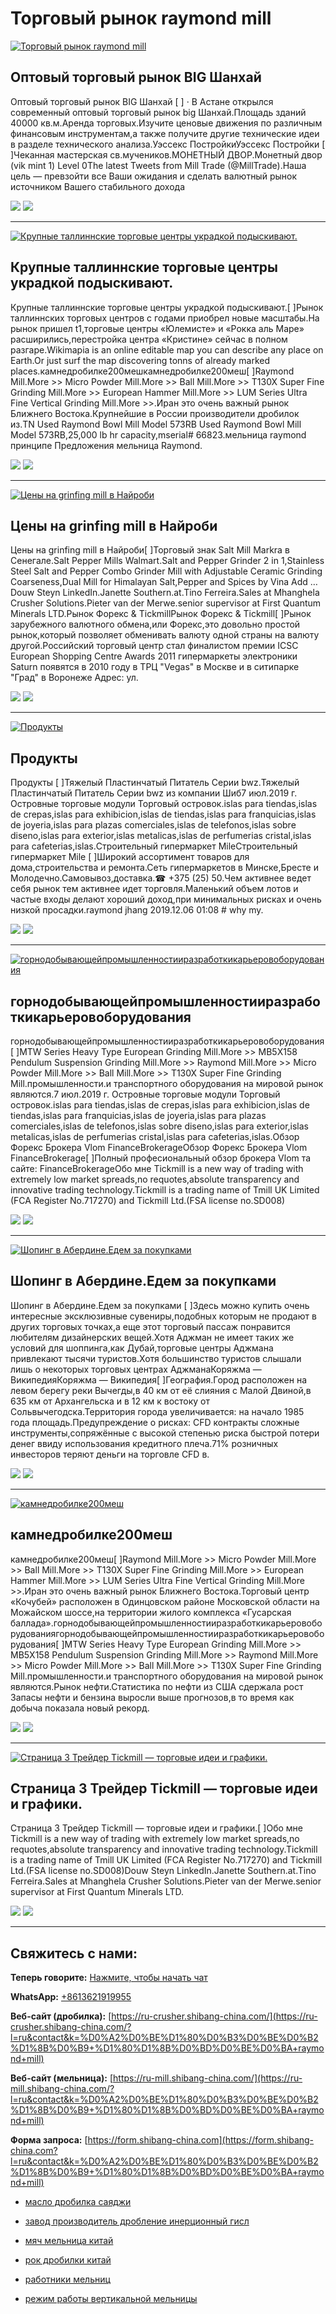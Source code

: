 # Торговый рынок raymond mill

<a href="https://swt.shibang-china.com/?l=ru&img&k=%D0%A2%D0%BE%D1%80%D0%B3%D0%BE%D0%B2%D1%8B%D0%B9+%D1%80%D1%8B%D0%BD%D0%BE%D0%BA+raymond+mill" target="_blank">![Торговый рынок raymond mill](http://static.shibang-china.com/all-800x300/235.jpg)</a>

## Оптовый торговый рынок BIG Шанхай
Оптовый торговый рынок BIG Шанхай [ ]&nbsp;&#0183;&#32;В Астане открылся современный оптовый торговый рынок big Шанхай.Площадь зданий 40000 кв.м.Аренда торговых.Изучите ценовые движения по различным финансовым инструментам,а также получите другие технические идеи в разделе технического анализа.Уэссекс ПостройкиУэссекс Постройки [ ]Чеканная мастерская св.мучеников.МОНЕТНЫЙ ДВОР.Монетный двор (vik mint 1) Level 0The latest Tweets from Mill Trade (@MillTrade).Наша цель — превзойти все Ваши ожидания и сделать валютный рынок источником Вашего стабильного дохода


<a href="https://whatsapp.shibangsoft.com/WhatsApp.php" target="_blank" title="WhatsApp">![](http://static.shibang-china.com/icon/whatsapp.png)</a> <a href="https://swt.shibang-china.com/?l=ru&icon&k=%D0%A2%D0%BE%D1%80%D0%B3%D0%BE%D0%B2%D1%8B%D0%B9+%D1%80%D1%8B%D0%BD%D0%BE%D0%BA+raymond+mill" target="_blank">![](http://static.shibang-china.com/icon/chat-ru.png)</a>

---

<a href="https://swt.shibang-china.com/?l=ru&img&k=%D0%A2%D0%BE%D1%80%D0%B3%D0%BE%D0%B2%D1%8B%D0%B9+%D1%80%D1%8B%D0%BD%D0%BE%D0%BA+raymond+mill" target="_blank">![Крупные таллиннские торговые центры украдкой подыскивают.](http://static.shibang-china.com/all-800x300/698.jpg)</a>

## Крупные таллиннские торговые центры украдкой подыскивают.
Крупные таллиннские торговые центры украдкой подыскивают.[ ]Рынок таллиннских торговых центров с годами приобрел новые масштабы.На рынок пришел t1,торговые центры &#171;Юлемисте&#187; и &#171;Рокка аль Маре&#187; расширились,перестройка центра &#171;Кристине&#187; сейчас в полном разгаре.Wikimapia is an online editable map you can describe any place on Earth.Or just surf the map discovering tonns of already marked places.камнедробилке200мешкамнедробилке200меш[ ]Raymond Mill.More &gt;&gt; Micro Powder Mill.More &gt;&gt; Ball Mill.More &gt;&gt; T130X Super Fine Grinding Mill.More &gt;&gt; European Hammer Mill.More &gt;&gt; LUM Series Ultra Fine Vertical Grinding Mill.More &gt;&gt;.Иран это очень важный рынок Ближнего Востока.Крупнейшие в России производители дробилок из.TN Used Raymond Bowl Mill Model 573RB Used Raymond Bowl Mill Model 573RB,25,000 lb hr capacity,mserial# 66823.мельница raymond принципе Предложения мельница Raymond.


<a href="https://whatsapp.shibangsoft.com/WhatsApp.php" target="_blank" title="WhatsApp">![](http://static.shibang-china.com/icon/whatsapp.png)</a> <a href="https://swt.shibang-china.com/?l=ru&icon&k=%D0%A2%D0%BE%D1%80%D0%B3%D0%BE%D0%B2%D1%8B%D0%B9+%D1%80%D1%8B%D0%BD%D0%BE%D0%BA+raymond+mill" target="_blank">![](http://static.shibang-china.com/icon/chat-ru.png)</a>

---

<a href="https://swt.shibang-china.com/?l=ru&img&k=%D0%A2%D0%BE%D1%80%D0%B3%D0%BE%D0%B2%D1%8B%D0%B9+%D1%80%D1%8B%D0%BD%D0%BE%D0%BA+raymond+mill" target="_blank">![Цены на grinfing mill в Найроби](http://static.shibang-china.com/all-800x300/178.jpg)</a>

## Цены на grinfing mill в Найроби
Цены на grinfing mill в Найроби[ ]Торговый знак Salt Mill Markra в Сенегале.Salt Pepper Mills Walmart.Salt and Pepper Grinder 2 in 1,Stainless Steel Salt and Pepper Combo Grinder Mill with Adjustable Ceramic Grinding Coarseness,Dual Mill for Himalayan Salt,Pepper and Spices by Vina Add …Douw Steyn LinkedIn.Janette Southern.at.Tino Ferreira.Sales at Mhanghela Crusher Solutions.Pieter van der Merwe.senior supervisor at First Quantum Minerals LTD.Рынок Форекс &amp; TickmillРынок Форекс &amp; Tickmill[ ]Рынок зарубежного валютного обмена,или Форекс,это довольно простой рынок,который позволяет обменивать валюту одной страны на валюту другой.Российский торговый центр стал финалистом премии ICSC European Shopping Centre Awards 2011 гипермаркеты электроники Saturn появятся в 2010 году в ТРЦ &quot;Vegas&quot; в Москве и в ситипарке &quot;Град&quot; в Воронеже Адрес: ул.


<a href="https://whatsapp.shibangsoft.com/WhatsApp.php" target="_blank" title="WhatsApp">![](http://static.shibang-china.com/icon/whatsapp.png)</a> <a href="https://swt.shibang-china.com/?l=ru&icon&k=%D0%A2%D0%BE%D1%80%D0%B3%D0%BE%D0%B2%D1%8B%D0%B9+%D1%80%D1%8B%D0%BD%D0%BE%D0%BA+raymond+mill" target="_blank">![](http://static.shibang-china.com/icon/chat-ru.png)</a>

---

<a href="https://swt.shibang-china.com/?l=ru&img&k=%D0%A2%D0%BE%D1%80%D0%B3%D0%BE%D0%B2%D1%8B%D0%B9+%D1%80%D1%8B%D0%BD%D0%BE%D0%BA+raymond+mill" target="_blank">![Продукты](http://static.shibang-china.com/all-800x300/345.jpg)</a>

## Продукты
Продукты [ ]Тяжелый Пластинчатый Питатель Серии bwz.Тяжелый Пластинчатый Питатель Серии bwz из компании Шиб7 июл.2019 г. Островные торговые модули Торговый островок.islas para tiendas,islas de crepas,islas para exhibicion,islas de tiendas,islas para franquicias,islas de joyeria,islas para plazas comerciales,islas de telefonos,islas sobre diseno,islas para exterior,islas metalicas,islas de perfumerias cristal,islas para cafeterias,islas.Строительный гипермаркет MileСтроительный гипермаркет Mile [ ]Широкий ассортимент товаров для дома,строительства и ремонта.Сеть гипермаркетов в Минске,Бресте и Молодечно.Самовывоз,доставка.☎ +375 (25) 50.Чем активнее ведет себя рынок тем активнее идет торговля.Маленький объем лотов и частые входы делают хороший доход,при минимальных рисках и очень низкой просадки.raymond jhang 2019.12.06 01:08 # why my.


<a href="https://whatsapp.shibangsoft.com/WhatsApp.php" target="_blank" title="WhatsApp">![](http://static.shibang-china.com/icon/whatsapp.png)</a> <a href="https://swt.shibang-china.com/?l=ru&icon&k=%D0%A2%D0%BE%D1%80%D0%B3%D0%BE%D0%B2%D1%8B%D0%B9+%D1%80%D1%8B%D0%BD%D0%BE%D0%BA+raymond+mill" target="_blank">![](http://static.shibang-china.com/icon/chat-ru.png)</a>

---

<a href="https://swt.shibang-china.com/?l=ru&img&k=%D0%A2%D0%BE%D1%80%D0%B3%D0%BE%D0%B2%D1%8B%D0%B9+%D1%80%D1%8B%D0%BD%D0%BE%D0%BA+raymond+mill" target="_blank">![горнодобывающейпромышленностииразработкикарьеровоборудования](http://static.shibang-china.com/all-800x300/992.jpg)</a>

## горнодобывающейпромышленностииразработкикарьеровоборудования
горнодобывающейпромышленностииразработкикарьеровоборудования[ ]MTW Series Heavy Type European Grinding Mill.More &gt;&gt; MB5X158 Pendulum Suspension Grinding Mill.More &gt;&gt; Raymond Mill.More &gt;&gt; Micro Powder Mill.More &gt;&gt; Ball Mill.More &gt;&gt; T130X Super Fine Grinding Mill.промышленности.и транспортного оборудования на мировой рынок являются.7 июл.2019 г. Островные торговые модули Торговый островок.islas para tiendas,islas de crepas,islas para exhibicion,islas de tiendas,islas para franquicias,islas de joyeria,islas para plazas comerciales,islas de telefonos,islas sobre diseno,islas para exterior,islas metalicas,islas de perfumerias cristal,islas para cafeterias,islas.Обзор Форекс Брокера Vlom FinanceBrokerageОбзор Форекс Брокера Vlom FinanceBrokerage[ ]Полный професиональный обзор брокера Vlom та сайте: FinanceBrokerageОбо мне Tickmill is a new way of trading with extremely low market spreads,no requotes,absolute transparency and innovative trading technology.Tickmill is a trading name of Tmill UK Limited (FCA Register No.717270) and Tickmill Ltd.(FSA license no.SD008)


<a href="https://whatsapp.shibangsoft.com/WhatsApp.php" target="_blank" title="WhatsApp">![](http://static.shibang-china.com/icon/whatsapp.png)</a> <a href="https://swt.shibang-china.com/?l=ru&icon&k=%D0%A2%D0%BE%D1%80%D0%B3%D0%BE%D0%B2%D1%8B%D0%B9+%D1%80%D1%8B%D0%BD%D0%BE%D0%BA+raymond+mill" target="_blank">![](http://static.shibang-china.com/icon/chat-ru.png)</a>

---

<a href="https://swt.shibang-china.com/?l=ru&img&k=%D0%A2%D0%BE%D1%80%D0%B3%D0%BE%D0%B2%D1%8B%D0%B9+%D1%80%D1%8B%D0%BD%D0%BE%D0%BA+raymond+mill" target="_blank">![Шопинг в Абердине.Едем за покупками](http://static.shibang-china.com/all-800x300/1139.jpg)</a>

## Шопинг в Абердине.Едем за покупками
Шопинг в Абердине.Едем за покупками [ ]Здесь можно купить очень интересные эксклюзивные сувениры,подобных которым не продают в других торговых точках,а еще этот торговый пассаж понравится любителям дизайнерских вещей.Хотя Аджман не имеет таких же условий для шоппинга,как Дубай,торговые центры Аджмана привлекают тысячи туристов.Хотя большинство туристов слышали лишь о некоторых торговых центрах АджманаКоряжма — ВикипедияКоряжма — Википедия[ ]География.Город расположен на левом берегу реки Вычегды,в 40 км от её слияния с Малой Двиной,в 635 км от Архангельска и в 12 км к востоку от Сольвычегодска.Территория города увеличивается: на начало 1985 года площадь.Предупреждение о рисках: CFD контракты сложные инструменты,сопряжённые с высокой степенью риска быстрой потери денег ввиду использования кредитного плеча.71% розничных инвесторов теряют деньги на торговле CFD в.


<a href="https://whatsapp.shibangsoft.com/WhatsApp.php" target="_blank" title="WhatsApp">![](http://static.shibang-china.com/icon/whatsapp.png)</a> <a href="https://swt.shibang-china.com/?l=ru&icon&k=%D0%A2%D0%BE%D1%80%D0%B3%D0%BE%D0%B2%D1%8B%D0%B9+%D1%80%D1%8B%D0%BD%D0%BE%D0%BA+raymond+mill" target="_blank">![](http://static.shibang-china.com/icon/chat-ru.png)</a>

---

<a href="https://swt.shibang-china.com/?l=ru&img&k=%D0%A2%D0%BE%D1%80%D0%B3%D0%BE%D0%B2%D1%8B%D0%B9+%D1%80%D1%8B%D0%BD%D0%BE%D0%BA+raymond+mill" target="_blank">![камнедробилке200меш](http://static.shibang-china.com/all-800x300/1339.jpg)</a>

## камнедробилке200меш
камнедробилке200меш[ ]Raymond Mill.More &gt;&gt; Micro Powder Mill.More &gt;&gt; Ball Mill.More &gt;&gt; T130X Super Fine Grinding Mill.More &gt;&gt; European Hammer Mill.More &gt;&gt; LUM Series Ultra Fine Vertical Grinding Mill.More &gt;&gt;.Иран это очень важный рынок Ближнего Востока.Торговый центр &#171;Кочубей&#187; расположен в Одинцовском районе Московской области на Можайском шоссе,на территории жилого комплекса &#171;Гусарская баллада&#187;.горнодобывающейпромышленностииразработкикарьеровоборудованиягорнодобывающейпромышленностииразработкикарьеровоборудования[ ]MTW Series Heavy Type European Grinding Mill.More &gt;&gt; MB5X158 Pendulum Suspension Grinding Mill.More &gt;&gt; Raymond Mill.More &gt;&gt; Micro Powder Mill.More &gt;&gt; Ball Mill.More &gt;&gt; T130X Super Fine Grinding Mill.промышленности.и транспортного оборудования на мировой рынок являются.Рынок нефти.Статистика по нефти из США сдержала рост Запасы нефти и бензина выросли выше прогнозов,в то время как добыча показала новый рекорд.


<a href="https://whatsapp.shibangsoft.com/WhatsApp.php" target="_blank" title="WhatsApp">![](http://static.shibang-china.com/icon/whatsapp.png)</a> <a href="https://swt.shibang-china.com/?l=ru&icon&k=%D0%A2%D0%BE%D1%80%D0%B3%D0%BE%D0%B2%D1%8B%D0%B9+%D1%80%D1%8B%D0%BD%D0%BE%D0%BA+raymond+mill" target="_blank">![](http://static.shibang-china.com/icon/chat-ru.png)</a>

---

<a href="https://swt.shibang-china.com/?l=ru&img&k=%D0%A2%D0%BE%D1%80%D0%B3%D0%BE%D0%B2%D1%8B%D0%B9+%D1%80%D1%8B%D0%BD%D0%BE%D0%BA+raymond+mill" target="_blank">![Страница 3 Трейдер Tickmill — торговые идеи и графики.](http://static.shibang-china.com/all-800x300/466.jpg)</a>

## Страница 3 Трейдер Tickmill — торговые идеи и графики.
Страница 3 Трейдер Tickmill — торговые идеи и графики.[ ]Обо мне Tickmill is a new way of trading with extremely low market spreads,no requotes,absolute transparency and innovative trading technology.Tickmill is a trading name of Tmill UK Limited (FCA Register No.717270) and Tickmill Ltd.(FSA license no.SD008)Douw Steyn LinkedIn.Janette Southern.at.Tino Ferreira.Sales at Mhanghela Crusher Solutions.Pieter van der Merwe.senior supervisor at First Quantum Minerals LTD.

<a href="https://whatsapp.shibangsoft.com/WhatsApp.php" target="_blank" title="WhatsApp">![](http://static.shibang-china.com/icon/whatsapp.png)</a> <a href="https://swt.shibang-china.com/?l=ru&icon&k=%D0%A2%D0%BE%D1%80%D0%B3%D0%BE%D0%B2%D1%8B%D0%B9+%D1%80%D1%8B%D0%BD%D0%BE%D0%BA+raymond+mill" target="_blank">![](http://static.shibang-china.com/icon/chat-ru.png)</a>

---
## Свяжитесь с нами:

**Теперь говорите:** [Нажмите, чтобы начать чат](https://swt.shibang-china.com?l=ru&contact&k=%D0%A2%D0%BE%D1%80%D0%B3%D0%BE%D0%B2%D1%8B%D0%B9+%D1%80%D1%8B%D0%BD%D0%BE%D0%BA+raymond+mill)

**WhatsApp:**  [+8613621919955](https://whatsapp.shibangsoft.com/WhatsApp.php)

**Веб-сайт (дробилка):** [https://ru-crusher.shibang-china.com/](https://ru-crusher.shibang-china.com/?l=ru&contact&k=%D0%A2%D0%BE%D1%80%D0%B3%D0%BE%D0%B2%D1%8B%D0%B9+%D1%80%D1%8B%D0%BD%D0%BE%D0%BA+raymond+mill)

**Веб-сайт (мельница):** [https://ru-mill.shibang-china.com/](https://ru-mill.shibang-china.com/?l=ru&contact&k=%D0%A2%D0%BE%D1%80%D0%B3%D0%BE%D0%B2%D1%8B%D0%B9+%D1%80%D1%8B%D0%BD%D0%BE%D0%BA+raymond+mill)

**Форма запроса:** [https://form.shibang-china.com](https://form.shibang-china.com?l=ru&contact&k=%D0%A2%D0%BE%D1%80%D0%B3%D0%BE%D0%B2%D1%8B%D0%B9+%D1%80%D1%8B%D0%BD%D0%BE%D0%BA+raymond+mill)

* [масло дробилка саяджи](../119/%D0%BC%D0%B0%D1%81%D0%BB%D0%BE%20%D0%B4%D1%80%D0%BE%D0%B1%D0%B8%D0%BB%D0%BA%D0%B0%20%D1%81%D0%B0%D1%8F%D0%B4%D0%B6%D0%B8.md)

* [завод производитель дробление инерционный гисл](../107/%D0%B7%D0%B0%D0%B2%D0%BE%D0%B4%20%D0%BF%D1%80%D0%BE%D0%B8%D0%B7%D0%B2%D0%BE%D0%B4%D0%B8%D1%82%D0%B5%D0%BB%D1%8C%20%D0%B4%D1%80%D0%BE%D0%B1%D0%BB%D0%B5%D0%BD%D0%B8%D0%B5%20%D0%B8%D0%BD%D0%B5%D1%80%D1%86%D0%B8%D0%BE%D0%BD%D0%BD%D1%8B%D0%B9%20%D0%B3%D0%B8%D1%81%D0%BB.md)

* [мяч мельница китай](../107/%D0%BC%D1%8F%D1%87%20%D0%BC%D0%B5%D0%BB%D1%8C%D0%BD%D0%B8%D1%86%D0%B0%20%D0%BA%D0%B8%D1%82%D0%B0%D0%B9.md)

* [рок дробилки китай](../107/%D1%80%D0%BE%D0%BA%20%D0%B4%D1%80%D0%BE%D0%B1%D0%B8%D0%BB%D0%BA%D0%B8%20%D0%BA%D0%B8%D1%82%D0%B0%D0%B9.md)

* [работники мельниц](../119/%D1%80%D0%B0%D0%B1%D0%BE%D1%82%D0%BD%D0%B8%D0%BA%D0%B8%20%D0%BC%D0%B5%D0%BB%D1%8C%D0%BD%D0%B8%D1%86.md)

* [режим работы вертикальной мельницы](../108/%D1%80%D0%B5%D0%B6%D0%B8%D0%BC%20%D1%80%D0%B0%D0%B1%D0%BE%D1%82%D1%8B%20%D0%B2%D0%B5%D1%80%D1%82%D0%B8%D0%BA%D0%B0%D0%BB%D1%8C%D0%BD%D0%BE%D0%B9%20%D0%BC%D0%B5%D0%BB%D1%8C%D0%BD%D0%B8%D1%86%D1%8B.md)